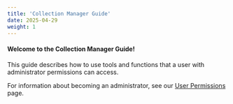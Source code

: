 ```yaml
---
title: 'Collection Manager Guide'
date: 2025-04-29
weight: 1
---
```


#### Welcome to the Collection Manager Guide!

This guide describes how to use tools and functions that a user with administrator permissions can access.

For information about becoming an administrator, see our [User Permissions](/docs/user_guide/permissions/) page.
